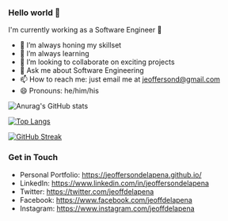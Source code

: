 
### Hello world 👋

I'm currently working as a Software Engineer 🖤

- 🔭 I’m always honing my skillset
- 🌱 I’m always learning
- 👯 I’m looking to collaborate on exciting projects
- 💬 Ask me about Software Engineering
- 📫 How to reach me: just email me at jeoffersond@gmail.com
- 😄 Pronouns: he/him/his

![Anurag's GitHub stats](https://github-readme-stats.vercel.app/api?username=jeoffersondelapena&show_icons=true&theme=radical)

[![Top Langs](https://github-readme-stats.vercel.app/api/top-langs/?username=jeoffersondelapena&layout=compact&show_icons=true&theme=radical)](https://github.com/anuraghazra/github-readme-stats)

[![GitHub Streak](https://github-readme-streak-stats.herokuapp.com/?user=jeoffersondelapena&theme=radical)](https://github.com/DenverCoder1/github-readme-streak-stats)

### Get in Touch

- Personal Portfolio: https://jeoffersondelapena.github.io/
- LinkedIn: https://www.linkedin.com/in/jeoffersondelapena
- Twitter: https://twitter.com/jeoffdelapena
- Facebook: https://www.facebook.com/jeoffdelapena
- Instagram: https://www.instagram.com/jeoffdelapena

<!--
**jeoffersondelapena/jeoffersondelapena** is a ✨ _special_ ✨ repository because its `README.md` (this file) appears on your GitHub profile.

Here are some ideas to get you started:

- 🔭 I’m currently working on ...
- 🌱 I’m currently learning ...
- 👯 I’m looking to collaborate on ...
- 🤔 I’m looking for help with ...
- 💬 Ask me about ...
- 📫 How to reach me: ...
- 😄 Pronouns: ...
- ⚡ Fun fact: ...
-->
